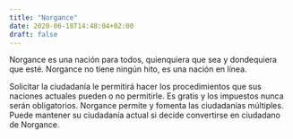```yaml
---
title: "Norgance"
date: 2020-06-18T14:48:04+02:00
draft: false
---
```


Norgance es una nación para todos, quienquiera que sea y dondequiera que esté. Norgance no tiene ningún hito, es una nación en línea.

Solicitar la ciudadanía le permitirá hacer los procedimientos que sus naciones actuales pueden o no permitirle. Es gratis y los impuestos nunca serán obligatorios. Norgance permite y fomenta las ciudadanías múltiples. Puede mantener su ciudadanía actual si decide convertirse en ciudadano de Norgance.
